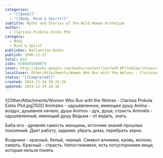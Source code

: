 ```yaml
---
categories:
  - "[[Book]]"
  - "[[Body, Mind & Spirit]]"
subtitle: Myths and Stories of the Wild Woman Archetype
author:
  - Clarissa Pinkola Estés Phd
category:
  - Body
  - Mind & Spirit
publisher: Ballantine Books
publish: 1996-11-27
total: 612
isbn: 9780345409874
cover: http://books.google.com/books/content?id=TwrR-BPlfekC&printsec=frontcover&img=1&zoom=1&source=gbs_api
localCover: Other/Attachments/Women Who Run with the Wolves - Clarissa Pinkola Estés Phd.jpg
status: "[[Completed]]"
created: 2024-11-14 20:15:36
updated: 2024-11-14 20:16
---
```


![[Other/Attachments/Women Who Run with the Wolves - Clarissa Pinkola Estés Phd.jpg|150]]
Animales - одушевленное, имеющее душу
Anima - воздух, душевное начало, душа
Animus - дух, душа, страсть
Animalis - одушевленный, имеющий душу
Ведьма - от ведать, знать

Баба-яга - древняя самость женщины, источник знаний прошлых поколений. Дает работу, задания: убрать дома, перебрать зерно.

Всадники - красный, белый, черный. Символ алхимии, кровь, молоко, смерть. Красный - страсть. Непостижимое, есть потусторонние вещи, которые нельзя понять